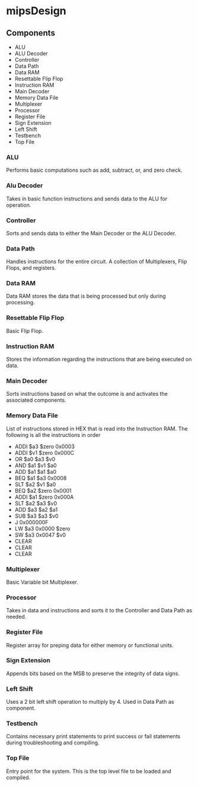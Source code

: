 # mipsDesign

## Components
* ALU
* ALU Decoder
* Controller
* Data Path
* Data RAM
* Resettable Flip Flop
* Instruction RAM
* Main Decoder
* Memory Data File
* Multiplexer
* Processor
* Register File
* Sign Extension
* Left Shift
* Testbench
* Top File

### ALU
Performs basic computations such as add, subtract, or, and zero check.

### Alu Decoder
Takes in basic function instructions and sends data to the ALU for operation.

### Controller
Sorts and sends data to either the Main Decoder or the ALU Decoder.

### Data Path
Handles instructions for the entire circuit. A collection of Multiplexers, Flip Flops, and registers. 

### Data RAM
Data RAM stores the data that is being processed but only during processing. 

### Resettable Flip Flop
Basic Flip Flop.

### Instruction RAM
Stores the information regarding the instructions that are being executed on data.

### Main Decoder
Sorts instructions based on what the outcome is and activates the associated components.

### Memory Data File
List of instructions stored in HEX that is read into the Instruction RAM.
The following is all the instructions in order
- ADDI $a3 $zero 0x0003
- ADDI $v1 $zero 0x000C
- OR $a0 $a3 $v0
- AND $a1 $v1 $a0
- ADD $a1 $a1 $a0
- BEQ $a1 $a3 0x0008
- SLT $a2 $v1 $a0
- BEQ $a2 $zero 0x0001
- ADDI $a1 $zero 0x000A
- SLT $a2 $a3 $v0
- ADD $a3 $a2 $a1
- SUB $a3 $a3 $v0
- J 0x000000F
- LW $a3 0x0000 $zero
- SW $a3 0x0047 $v0
- CLEAR
- CLEAR
- CLEAR

### Multiplexer
Basic Variable bit Multiplexer.

### Processor
Takes in data and instructions and sorts it to the Controller and Data Path as needed.

### Register File
Register array for preping data for either memory or functional units.

### Sign Extension
Appends bits based on the MSB to preserve the integrity of data signs.

### Left Shift
Uses a 2 bit left shift operation to multiply by 4. Used in Data Path as component.

### Testbench
Contains necessary print statements to print success or fail statements during troubleshooting and compiling.

### Top File
Entry point for the system. This is the top level file to be loaded and compiled. 
